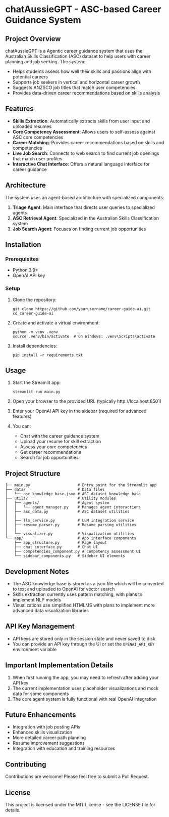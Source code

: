 # chatAussieGPT - ASC-based Career Guidance System 

## Project Overview

chatAussieGPT is a  Agentic career guidance system that uses the Australian Skills Classification (ASC) dataset to help users with career planning and job seeking. The system:

- Helps students assess how well their skills and passions align with potential careers
- Supports job seekers in vertical and horizontal career growth
- Suggests ANZSCO job titles that match user competencies
- Provides data-driven career recommendations based on skills analysis

## Features

- **Skills Extraction**: Automatically extracts skills from user input and uploaded resumes
- **Core Competency Assessment**: Allows users to self-assess against ASC core competencies
- **Career Matching**: Provides career recommendations based on skills and competencies
- **Live Job Search**: Connects to web search to find current job openings that match user profiles
- **Interactive Chat Interface**: Offers a natural language interface for career guidance

## Architecture

The system uses an agent-based architecture with specialized components:

1. **Triage Agent**: Main interface that directs user queries to specialized agents
2. **ASC Retrieval Agent**: Specialized in the Australian Skills Classification system
3. **Job Search Agent**: Focuses on finding current job opportunities

## Installation

### Prerequisites

- Python 3.9+
- OpenAI API key

### Setup

1. Clone the repository:
   ```
   git clone https://github.com/yourusername/career-guide-ai.git
   cd career-guide-ai
   ```

2. Create and activate a virtual environment:
   ```
   python -m venv .venv
   source .venv/bin/activate  # On Windows: .venv\Scripts\activate
   ```

3. Install dependencies:
   ```
   pip install -r requirements.txt
   ```

## Usage

1. Start the Streamlit app:
   ```
   streamlit run main.py
   ```

2. Open your browser to the provided URL (typically http://localhost:8501)

3. Enter your OpenAI API key in the sidebar (required for advanced features)

4. You can:
   - Chat with the career guidance system
   - Upload your resume for skill extraction
   - Assess your core competencies
   - Get career recommendations
   - Search for job opportunities

## Project Structure

```
├── main.py                     # Entry point for the Streamlit app
├── data/                       # Data files
│   └── asc_knowledge_base.json # ASC dataset knowledge base
├── utils/                      # Utility modules
│   ├── agents/                 # Agent system
│   │   └── agent_manager.py    # Manages agent interactions
│   ├── asc_data.py             # ASC dataset utilities
│   |
│   ├── llm_service.py          # LLM integration service
│   ├── resume_parser.py        # Resume parsing utilities
│   |
│   └── visualizer.py           # Visualization utilities
└── app/                        # App interface components
    ├── app_structure.py        # Page layout
    ├── chat_interface.py       # Chat UI
    ├── competencies_component.py # Competency assessment UI
    └── sidebar_components.py   # Sidebar UI elements
```

## Development Notes

- The ASC knowledge base is stored as a json file which will be converted to text and uploaded to OpenAI for vector search
- Skills extraction currently uses pattern matching, with plans to implement NLP models
- Visualizations use simplified HTML/JS with plans to implement more advanced data visualization libraries

## API Key Management

- API keys are stored only in the session state and never saved to disk
- You can provide an API key through the UI or set the `OPENAI_API_KEY` environment variable

## Important Implementation Details

1. When first running the app, you may need to refresh after adding your API key
2. The current implementation uses placeholder visualizations and mock data for some components
3. The core agent system is fully functional with real OpenAI integration

## Future Enhancements

- Integration with job posting APIs
- Enhanced skills visualization
- More detailed career path planning
- Resume improvement suggestions
- Integration with education and training resources

## Contributing

Contributions are welcome! Please feel free to submit a Pull Request.

## License

This project is licensed under the MIT License - see the LICENSE file for details.
